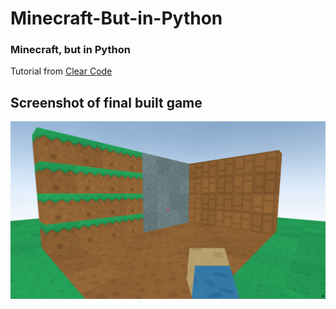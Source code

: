 # Minecraft-But-in-Python

### Minecraft, but in Python

Tutorial from [Clear Code](https://www.youtube.com/watch?v=DHSRaVeQxIk)

## Screenshot of final built game

![gameplay-screenshot](/assets/game_screenshot.png "Gameplay")

